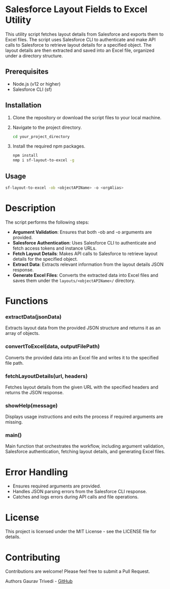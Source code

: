 # Salesforce Layout Fields to Excel Utility

This utility script fetches layout details from Salesforce and exports them to Excel files. The script uses Salesforce CLI to authenticate and make API calls to Salesforce to retrieve layout details for a specified object. The layout details are then extracted and saved into an Excel file, organized under a directory structure.

## Prerequisites

- Node.js (v12 or higher)
- Salesforce CLI (sf)

## Installation

1. Clone the repository or download the script files to your local machine.
2. Navigate to the project directory.

    ```bash
    cd your_project_directory
    ```

3. Install the required npm packages.

    ```bash
    npm install
    nmp i sf-layout-to-excel -g
    ```

## Usage

```bash
sf-layout-to-excel -ob <objectAPIName> -o <orgAlias>
```

# Description
The script performs the following steps:

* **Argument Validation**: Ensures that both -ob and -o arguments are provided.
* **Salesforce Authentication**: Uses Salesforce CLI to authenticate and fetch access tokens and instance URLs.
* **Fetch Layout Details**: Makes API calls to Salesforce to retrieve layout details for the specified object.
* **Extract Data**: Extracts relevant information from the layout details JSON response.
* **Generate Excel Files**: Converts the extracted data into Excel files and saves them under the `layouts/<objectAPIName>/` directory.
# Functions
### extractData(jsonData)
Extracts layout data from the provided JSON structure and returns it as an array of objects.

### convertToExcel(data, outputFilePath)
Converts the provided data into an Excel file and writes it to the specified file path.

### fetchLayoutDetails(url, headers)
Fetches layout details from the given URL with the specified headers and returns the JSON response.

### showHelp(message)
Displays usage instructions and exits the process if required arguments are missing.

### main()
Main function that orchestrates the workflow, including argument validation, Salesforce authentication, fetching layout details, and generating Excel files.

# Error Handling
* Ensures required arguments are provided.
* Handles JSON parsing errors from the Salesforce CLI response.
* Catches and logs errors during API calls and file operations.
# License
This project is licensed under the MIT License - see the LICENSE file for details.

# Contributing
Contributions are welcome! Please feel free to submit a Pull Request.

Authors
Gaurav Trivedi - [GitHub](https://github.com/Gaurav-Trivedi)
